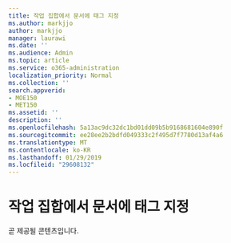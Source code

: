 ```yaml
---
title: 작업 집합에서 문서에 태그 지정
ms.author: markjjo
author: markjjo
manager: laurawi
ms.date: ''
ms.audience: Admin
ms.topic: article
ms.service: o365-administration
localization_priority: Normal
ms.collection: ''
search.appverid:
- MOE150
- MET150
ms.assetid: ''
description: ''
ms.openlocfilehash: 5a13ac9dc32dc1bd01dd09b5b9168681604e890f
ms.sourcegitcommit: ee28ee2b2bdfd049333c2f495d7f7780d13af4a6
ms.translationtype: MT
ms.contentlocale: ko-KR
ms.lasthandoff: 01/29/2019
ms.locfileid: "29608132"
---
```

# <a name="tagging-documents-in-a-working-set"></a>작업 집합에서 문서에 태그 지정

곧 제공될 콘텐츠입니다.